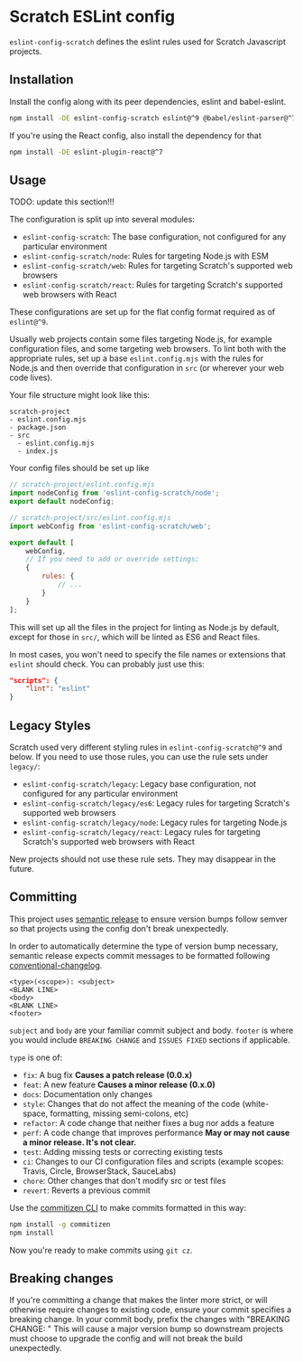 # Scratch ESLint config

`eslint-config-scratch` defines the eslint rules used for Scratch Javascript projects.

## Installation

Install the config along with its peer dependencies, eslint and babel-eslint.

```bash
npm install -DE eslint-config-scratch eslint@^9 @babel/eslint-parser@^7
```

If you're using the React config, also install the dependency for that

```bash
npm install -DE eslint-plugin-react@^7
```

## Usage

TODO: update this section!!!

The configuration is split up into several modules:

* `eslint-config-scratch`: The base configuration, not configured for any particular environment
* `eslint-config-scratch/node`: Rules for targeting Node.js with ESM
* `eslint-config-scratch/web`: Rules for targeting Scratch's supported web browsers
* `eslint-config-scratch/react`: Rules for targeting Scratch's supported web browsers with React

These configurations are set up for the flat config format required as of `eslint@^9`.

Usually web projects contain some files targeting Node.js, for example configuration files, and some targeting web
browsers. To lint both with the appropriate rules, set up a base `eslint.config.mjs` with the rules for Node.js and
then override that configuration in `src` (or wherever your web code lives).

Your file structure might look like this:

```raw
scratch-project
- eslint.config.mjs
- package.json
- src
  - eslint.config.mjs
  - index.js
```

Your config files should be set up like

```javascript
// scratch-project/eslint.config.mjs
import nodeConfig from 'eslint-config-scratch/node';
export default nodeConfig;
```

```javascript
// scratch-project/src/eslint.config.mjs
import webConfig from 'eslint-config-scratch/web';

export default [
    webConfig,
    // If you need to add or override settings:
    {
        rules: {
            // ...
        }
    }
];
```

This will set up all the files in the project for linting as Node.js by default,
except for those in `src/`, which will be linted as ES6 and React files.

In most cases, you won't need to specify the file names or extensions that `eslint` should check. You can probably
just use this:

```json
"scripts": {
    "lint": "eslint"
}
```

## Legacy Styles

Scratch used very different styling rules in `eslint-config-scratch@^9` and below. If you need to use those rules, you
can use the rule sets under `legacy/`:

* `eslint-config-scratch/legacy`: Legacy base configuration, not configured for any particular environment
* `eslint-config-scratch/legacy/es6`: Legacy rules for targeting Scratch's supported web browsers
* `eslint-config-scratch/legacy/node`: Legacy rules for targeting Node.js
* `eslint-config-scratch/legacy/react`: Legacy rules for targeting Scratch's supported web browsers with React

New projects should not use these rule sets. They may disappear in the future.

## Committing

This project uses [semantic release](https://github.com/semantic-release/semantic-release)
to ensure version bumps follow semver so that projects using the config don't
break unexpectedly.

In order to automatically determine the type of version bump necessary, semantic
release expects commit messages to be formatted following
[conventional-changelog](https://github.com/bcoe/conventional-changelog-standard/blob/master/convention.md).

```raw
<type>(<scope>): <subject>
<BLANK LINE>
<body>
<BLANK LINE>
<footer>
```

`subject` and `body` are your familiar commit subject and body. `footer` is
where you would include `BREAKING CHANGE` and `ISSUES FIXED` sections if
applicable.

`type` is one of:

* `fix`: A bug fix **Causes a patch release (0.0.x)**
* `feat`: A new feature **Causes a minor release (0.x.0)**
* `docs`: Documentation only changes
* `style`: Changes that do not affect the meaning of the code (white-space, formatting, missing semi-colons, etc)
* `refactor`: A code change that neither fixes a bug nor adds a feature
* `perf`: A code change that improves performance **May or may not cause a minor release. It's not clear.**
* `test`: Adding missing tests or correcting existing tests
* `ci`: Changes to our CI configuration files and scripts (example scopes: Travis, Circle, BrowserStack, SauceLabs)
* `chore`: Other changes that don't modify src or test files
* `revert`: Reverts a previous commit

Use the [commitizen CLI](https://github.com/commitizen/cz-cli) to make commits
formatted in this way:

```bash
npm install -g commitizen
npm install
```

Now you're ready to make commits using `git cz`.

## Breaking changes

If you're committing a change that makes the linter more strict, or will
otherwise require changes to existing code, ensure your commit specifies a
breaking change.  In your commit body, prefix the changes with "BREAKING CHANGE: "
This will cause a major version bump so downstream projects must choose to upgrade
the config and will not break the build unexpectedly.
